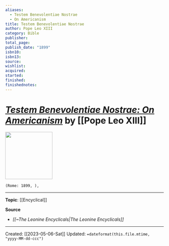```yaml
---
aliases:
  - Testem Benevolentiae Nostrae
  - On Americanism
title: Testem Benevolentiae Nostrae
author: Pope Leo XIII
category: Bible
publisher: 
total_page: 
publish_date: "1899"
isbn10: 
isbn13: 
source: 
wishlist: 
acquired: 
started: 
finished: 
finishednotes:
---
```

# *[Testem Benevolentiae Nostrae: On Americanism](https://www.papalencyclicals.net/leo13/l13teste.htm)* by [[Pope Leo XIII]]

<img src="" width=150>

`(Rome: 1899, ), `


--- 
**Topic**: [[Encyclical]]

**Source**
- *[[~The Leonine Encyclicals|The Leonine Encyclicals]]*

---
Created: [[2023-05-06-Sat]]
Updated: `=dateformat(this.file.mtime, "yyyy-MM-dd-ccc")`